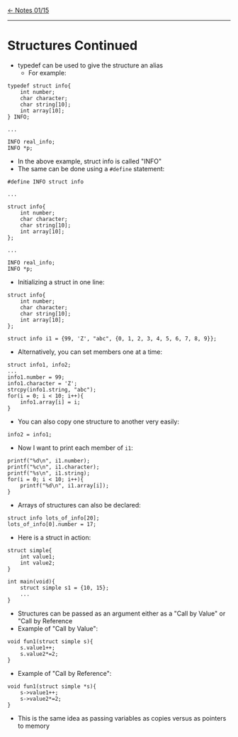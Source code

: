 [\<- Notes 01/15](01-15.md)

---

# Structures Continued

- typedef can be used to give the structure an alias
	- For example:

```
typedef struct info{
	int number;
	char character;
	char string[10];
	int array[10];
} INFO;

...

INFO real_info;
INFO *p;
```

- In the above example, struct info is called "INFO"
- The same can be done using a `#define` statement:

```
#define INFO struct info

...

struct info{
	int number;
	char character;
	char string[10];
	int array[10];
};

...

INFO real_info;
INFO *p;
```

- Initializing a struct in one line:

```
struct info{
	int number;
	char character;
	char string[10];
	int array[10];
};

struct info i1 = {99, 'Z', "abc", {0, 1, 2, 3, 4, 5, 6, 7, 8, 9}};
```

- Alternatively, you can set members one at a time:

```
struct info1, info2;
...
info1.number = 99;
info1.character = 'Z';
strcpy(info1.string, "abc");
for(i = 0; i < 10; i++){
	info1.array[i] = i;
}
```

- You can also copy one structure to another very easily:

```
info2 = info1;
```

- Now I want to print each member of `i1`:

```
printf("%d\n", i1.number);
printf("%c\n", i1.character);
printf("%s\n", i1.string);
for(i = 0; i < 10; i++){
	printf("%d\n", i1.array[i]);
}
```

- Arrays of structures can also be declared:

```
struct info lots_of_info[20];
lots_of_info[0].number = 17;
```

- Here is a struct in action:

```
struct simple{
	int value1;
	int value2;
}

int main(void){
	struct simple s1 = {10, 15};
	...
}
```

- Structures can be passed as an argument either as a "Call by Value" or "Call by Reference
- Example of "Call by Value":

```
void fun1(struct simple s){
	s.value1++;
	s.value2*=2;
}
```

- Example of "Call by Reference":

```
void fun1(struct simple *s){
	s->value1++;
	s->value2*=2;
}
```

- This is the same idea as passing variables as copies versus as pointers to memory
